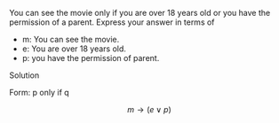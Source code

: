 You can see the movie only if you are over 18 years old or you have the permission of a parent. Express your answer in terms of 

+ m: You can see the movie.
+ e: You are over 18 years old.
+ p: you have the permission of parent.

Solution

Form: p only if q

$$m \rightarrow (e \vee p)$$